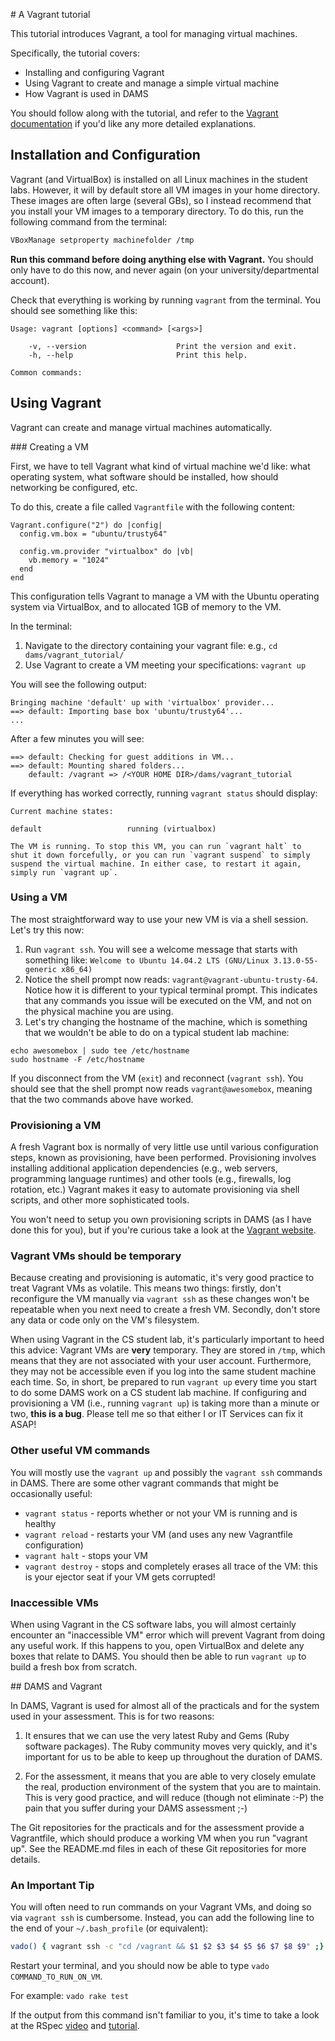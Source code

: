 # A Vagrant tutorial

This tutorial introduces Vagrant, a tool for managing virtual machines.

Specifically, the tutorial covers:

* Installing and configuring Vagrant
* Using Vagrant to create and manage a simple virtual machine
* How Vagrant is used in DAMS

You should follow along with the tutorial, and refer to the [Vagrant documentation](https://www.vagrantup.com) if you'd like any more detailed explanations.

## Installation and Configuration

Vagrant (and VirtualBox) is installed on all Linux machines in the student labs. However, it will by default store all VM images in your home directory. These images are often large (several GBs), so I instead recommend that you install your VM images to a temporary directory. To do this, run the following command from the terminal:

```sh
VBoxManage setproperty machinefolder /tmp
```

**Run this command before doing anything else with Vagrant.** You should only have to do this now, and never again (on your university/departmental account).

Check that everything is working by running `vagrant` from the terminal. You should see something like this:

```
Usage: vagrant [options] <command> [<args>]

    -v, --version                    Print the version and exit.
    -h, --help                       Print this help.

Common commands:
```

## Using Vagrant

Vagrant can create and manage virtual machines automatically.

### Creating a VM

First, we have to tell Vagrant what kind of virtual machine we'd like: what operating system, what software should be installed, how should networking be configured, etc.

To do this, create a file called `Vagrantfile` with the following content:

```
Vagrant.configure("2") do |config|
  config.vm.box = "ubuntu/trusty64"

  config.vm.provider "virtualbox" do |vb|
    vb.memory = "1024"
  end
end
```

This configuration tells Vagrant to manage a VM with the Ubuntu operating system via VirtualBox, and to allocated 1GB of memory to the VM.

In the terminal:

1. Navigate to the directory containing your vagrant file: e.g., `cd dams/vagrant_tutorial/`
2. Use Vagrant to create a VM meeting your specifications: `vagrant up`

You will see the following output:

```
Bringing machine 'default' up with 'virtualbox' provider...
==> default: Importing base box 'ubuntu/trusty64'...
...
```

After a few minutes you will see:

```
==> default: Checking for guest additions in VM...
==> default: Mounting shared folders...
    default: /vagrant => /<YOUR HOME DIR>/dams/vagrant_tutorial
```

If everything has worked correctly, running `vagrant status` should display:

```
Current machine states:

default                   running (virtualbox)

The VM is running. To stop this VM, you can run `vagrant halt` to
shut it down forcefully, or you can run `vagrant suspend` to simply
suspend the virtual machine. In either case, to restart it again,
simply run `vagrant up`.
```

### Using a VM

The most straightforward way to use your new VM is via a shell session. Let's try this now:

1. Run `vagrant ssh`. You will see a welcome message that starts with something like: `Welcome to Ubuntu 14.04.2 LTS (GNU/Linux 3.13.0-55-generic x86_64)`
2. Notice the shell prompt now reads: `vagrant@vagrant-ubuntu-trusty-64`. Notice how it is different to your typical terminal prompt. This indicates that any commands you issue will be executed on the VM, and not on the physical machine you are using.
3. Let's try changing the hostname of the machine, which is something that we wouldn't be able to do on a typical student lab machine:

```
echo awesomebox | sudo tee /etc/hostname
sudo hostname -F /etc/hostname
```

If you disconnect from the VM (`exit`) and reconnect (`vagrant ssh`). You should see that the shell prompt now reads `vagrant@awesomebox`, meaning that the two commands above have worked.

### Provisioning a VM

A fresh Vagrant box is normally of very little use until various configuration steps, known as provisioning, have been performed. Provisioning involves installing additional application dependencies (e.g., web servers, programming language runtimes) and other tools (e.g., firewalls, log rotation, etc.) Vagrant makes it easy to automate provisioning via shell scripts, and other more sophisticated tools.

You won't need to setup you own provisioning scripts in DAMS (as I have done this for you), but if you're curious take a look at the [Vagrant website](https://docs.vagrantup.com/v2/provisioning/index.html).

### Vagrant VMs should be temporary

Because creating and provisioning is automatic, it's very good practice to treat Vagrant VMs as volatile. This means two things: firstly, don't reconfigure the VM manually via `vagrant ssh` as these changes won't be repeatable when you next need to create a fresh VM. Secondly, don't store any data or code only on the VM's filesystem.

When using Vagrant in the CS student lab, it's particularly important to heed this advice: Vagrant VMs are **very** temporary. They are stored in `/tmp`, which means that they are not associated with your user account. Furthermore, they may not be accessible even if you log into the same student machine each time. So, in short, be prepared to run `vagrant up` every time you start to do some DAMS work on a CS student lab machine. If configuring and provisioning a VM (i.e., running `vagrant up`) is taking more than a minute or two, **this is a bug**. Please tell me so that either I or IT Services can fix it ASAP!

### Other useful VM commands

You will mostly use the `vagrant up` and possibly the `vagrant ssh` commands in DAMS. There are some other vagrant commands that might be occasionally useful:

* `vagrant status` - reports whether or not your VM is running and is healthy
* `vagrant reload` - restarts your VM (and uses any new Vagrantfile configuration)
* `vagrant halt` - stops your VM
* `vagrant destroy` - stops and completely erases all trace of the VM: this is your ejector seat if your VM gets corrupted!

### Inaccessible VMs

When using Vagrant in the CS software labs, you will almost certainly encounter an "inaccessible VM" error which will prevent Vagrant from doing any useful work. If this happens to you, open VirtualBox and delete any boxes that relate to DAMS. You should then be able to run `vagrant up` to build a fresh box from scratch.


## DAMS and Vagrant

In DAMS, Vagrant is used for almost all of the practicals and for the system used in your assessment. This is for two reasons:

1. It ensures that we can use the very latest Ruby and Gems (Ruby software packages). The Ruby community moves very quickly, and it's important for us to be able to keep up throughout the duration of DAMS.

2. For the assessment, it means that you are able to very closely emulate the real, production environment of the system that you are to maintain. This is very good practice, and will reduce (though not eliminate :-P) the pain that you suffer during your DAMS assessment ;-)

The Git repositories for the practicals and for the assessment provide a Vagrantfile, which should produce a working VM when you run "vagrant up". See the README.md files in each of these Git repositories for more details.

### An Important Tip

You will often need to run commands on your Vagrant VMs, and doing so via `vagrant ssh` is cumbersome. Instead, you can add the following line to the end of your `~/.bash_profile` (or equivalent):

```sh
vado() { vagrant ssh -c "cd /vagrant && $1 $2 $3 $4 $5 $6 $7 $8 $9" ;}
```

Restart your terminal, and you should now be able to type `vado COMMAND_TO_RUN_ON_VM`.

For example: `vado rake test`

If the output from this command isn't familiar to you, it's time to take a look at the RSpec [video](http://dams.flippd.it/videos/4) and [tutorial](../rspec/1_introduction.md).
